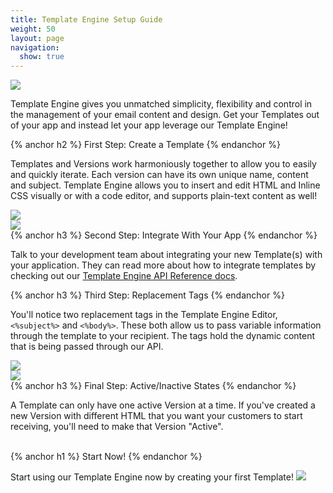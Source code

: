 ```yaml
---
title: Template Engine Setup Guide
weight: 50
layout: page
navigation:
  show: true
---
```


<img src="{{root_url}}/images/template_engine_1.png" class="img-responsive center-block"/>

Template Engine gives you unmatched simplicity, flexibility and control 
in the management of your email content and design. Get your Templates 
out of your app and instead let your app leverage our Template Engine!

<div class="row">
<div class="col-md-6">
{% anchor h2 %}
First Step: Create a Template
{% endanchor %}

Templates and Versions work harmoniously together to allow you to easily and quickly iterate. Each version can have its own unique name, content and subject. Template Engine allows you to insert and edit HTML and Inline CSS visually or with a code editor, and supports plain-text content as well!
</div>
<div class="col-md-6">
  <img src="{{root_url}}/images/template_engine_2.png" class="img-responsive pull-left"/>
</div>
</div>
<div class="row">
<div class="clearfix col-md-6">
  <img src="{{root_url}}/images/template_engine_3.png" class="img-responsive"/>
</div>
<div class="col-md-6">
{% anchor h3 %}
Second Step: Integrate With Your App
{% endanchor %}

Talk to your development team about integrating your new Template(s) with your application. 
They can read more about how to integrate templates by checking out our <a href="{{root_url}}/API_Reference/Template_Engine_API/index.html">Template Engine API Reference docs</a>.
</div>
</div>
<div class="row">
<div class="clearfix col-md-6">
{% anchor h3 %}
Third Step: Replacement Tags
{% endanchor %}

You'll notice two replacement tags in the Template Engine Editor, <code><%subject%></code> and <code><%body%></code>. These both allow us to pass variable information through the template to your recipient. The tags hold the dynamic content that is being passed through our API.
</div>
<div class="col-md-6">
  <img src="{{root_url}}/images/template_engine_4.png" class="img-responsive pull-left"/>
</div>
</div>
<div class="row">
<div class="clearfix col-md-6">
  <img src="{{root_url}}/images/template_engine_5.png" class="img-responsive"/>
</div>

<div class="col-md-6">
{% anchor h3 %}
Final Step: Active/Inactive States
{% endanchor %}

A Template can only have one active Version at a time. If you've created a new Version with different HTML that you want your customers to start receiving, you'll need to make that Version "Active".
</div>
</div>
<br/>
<div class="clearfix text-center">
{% anchor h1 %}
Start Now!
{% endanchor %}

Start using our Template Engine now by creating your first Template!
<a href="https://sendgrid.com/templates/new"><img src="{{root_url}}/images/template_engine_6.png" class="img-responsive center-block"/></a>
</div>

